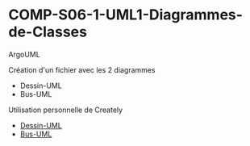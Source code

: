 # COMP-S06-1-UML1-Diagrammes-de-Classes

ArgoUML

Création d'un fichier avec les 2 diagrammes
* Dessin-UML
* Bus-UML



Utilisation personnelle de Creately
* [Dessin-UML](https://creately.com/diagram/jd1le6241/QqIedRrlc97y5B9aaMX8eL5gklA%3D)
* [Bus-UML](https://creately.com/diagram/jd1ix77v1/Tuw0maQWZPE9UYUjcO2wR8YOI%3D)
